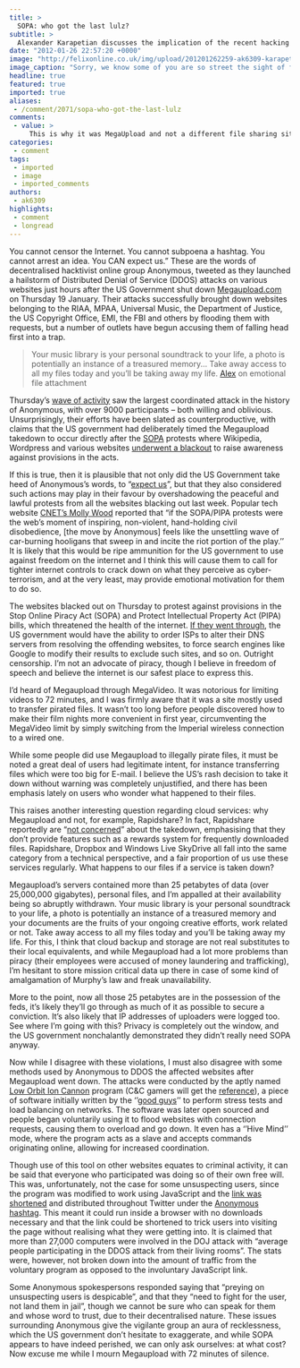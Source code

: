 ```yaml
---
title: >
  SOPA: who got the last lulz?
subtitle: >
  Alexander Karapetian discusses the implication of the recent hacking events
date: "2012-01-26 22:57:20 +0000"
image: "http://felixonline.co.uk/img/upload/201201262259-ak6309-karapetian-banner.jpg"
image_caption: "Sorry, we know some of you are so street the sight of feds is terrifying"
headline: true
featured: true
imported: true
aliases:
 - /comment/2071/sopa-who-got-the-last-lulz
comments:
 - value: >
     This is why it was MegaUpload and not a different file sharing site https://plus.google.com/u/0/111314089359991626869/posts/HQJxDRiwAWq,Megaupload data may get destroyed by Thursday: <br> <br>http://www.npr.org/templates/story/story.php?storyId=146068504,higher level of abstraction would be states' struggle to protect private property. <br> <br>The contradictions become ever more evident.,Yesterday, while I was at work, my cousin stole my iPad and tetsed to see if it can survive a 40foot drop, just so she can be a youtube sensation. My apple ipad is now broken and she has 83 views.I know this is completely off topic but I had to share it with someone!
categories:
 - comment
tags:
 - imported
 - image
 - imported_comments
authors:
 - ak6309
highlights:
 - comment
 - longread
---
```


You cannot censor the Internet. You cannot subpoena a hashtag. You cannot arrest an idea. You CAN expect us.” These are the words of decentralised hacktivist online group Anonymous, tweeted as they launched a hailstorm of Distributed Denial of Service (DDOS) attacks on various websites just hours after the US Government shut down [Megaupload.com](http://megaupload.com) on Thursday 19 January. Their attacks successfully brought down websites belonging to the RIAA, MPAA, Universal Music, the Department of Justice, the US Copyright Office, EMI, the FBI and others by flooding them with requests, but a number of outlets have begun accusing them of falling head first into a trap.

> Your music library is your personal soundtrack to your life, a photo is potentially an instance of a treasured memory... Take away access to all my files today and you’ll be taking away my life.
> [Alex](http://twitter.com/AlexKara15/) on emotional file attachment

Thursday’s [wave of activity](http://www.akamai.com/html/technology/dv1_attacks_dynamic.html) saw the largest coordinated attack in the history of Anonymous, with over 9000 participants – both willing and oblivious. Unsurprisingly, their efforts have been slated as counterproductive, with claims that the US government had deliberately timed the Megaupload takedown to occur directly after the [SOPA](http://en.wikipedia.org/wiki/Stop_Online_Piracy_Act) protests where Wikipedia, Wordpress and various websites [underwent a blackout](http://en.wikipedia.org/wiki/File:History_Wikipedia_English_SOPA_2012_Blackout2.jpg) to raise awareness against provisions in the acts.

If this is true, then it is plausible that not only did the US Government take heed of Anonymous’s words, to “[expect us](https://twitter.com/#!/YourAnonNews)”, but that they also considered such actions may play in their favour by overshadowing the peaceful and lawful protests from all the websites blacking out last week. Popular tech website [CNET’s Molly Wood](http://www.cnet.com/profile/mollywood/) reported that “if the SOPA/PIPA protests were the web’s moment of inspiring, non-violent, hand-holding civil disobedience, [the move by Anonymous] feels like the unsettling wave of car-burning hooligans that sweep in and incite the riot portion of the play.’’
 It is likely that this would be ripe ammunition for the US government to use against freedom on the internet and I think this will cause them to call for tighter internet controls to crack down on what they perceive as cyber-terrorism, and at the very least, may provide emotional motivation for them to do so.

The websites blacked out on Thursday to protest against provisions in the Stop Online Piracy Act (SOPA) and Protect Intellectual Property Act (PIPA) bills, which threatened the health of the internet. [If they went through](http://www.theverge.com/2011/12/22/2648219/stop-online-piracy-act-sopa-what-is-it), the US government would have the ability to order ISPs to alter their DNS servers from resolving the offending websites, to force search engines like Google to modify their results to exclude such sites, and so on. Outright censorship. I’m not an advocate of piracy, though I believe in freedom of speech and believe the internet is our safest place to express this.

I’d heard of Megaupload through MegaVideo. It was notorious for limiting videos to 72 minutes, and I was firmly aware that it was a site mostly used to transfer pirated files. It wasn’t too long before people discovered how to make their film nights more convenient in first year, circumventing the MegaVideo limit by simply switching from the Imperial wireless connection to a wired one.

While some people did use Megaupload to illegally pirate files, it must be noted a great deal of users had legitimate intent, for instance transferring files which were too big for E-mail. I believe the US’s rash decision to take it down without warning was completely unjustified, and there has been emphasis lately on users who wonder what happened to their files.

This raises another interesting question regarding cloud services: why Megaupload and not, for example, Rapidshare? In fact, Rapidshare reportedly are “[not concerned](http://arstechnica.com/tech-policy/news/2012/01/rapidshare-not-concerned-about-megaupload-takedown.ars)” about the takedown, emphasising that they don’t provide features such as a rewards system for frequently downloaded files. Rapidshare, Dropbox and Windows Live SkyDrive all fall into the same category from a technical perspective, and a fair proportion of us use these services regularly. What happens to our files if a service is taken down?

Megaupload’s servers contained more than 25 petabytes of data (over 25,000,000 gigabytes), personal files, and I’m appalled at their availability being so abruptly withdrawn. Your music library is your personal soundtrack to your life, a photo is potentially an instance of a treasured memory and your documents are the fruits of your ongoing creative efforts, work related or not. Take away access to all my files today and you’ll be taking away my life. For this, I think that cloud backup and storage are not real substitutes to their local equivalents, and while Megaupload had a lot more problems than piracy (their employees were accused of money laundering and trafficking), I’m hesitant to store mission critical data up there in case of some kind of amalgamation of Murphy’s law and freak unavailability.

More to the point, now all those 25 petabytes are in the possession of the feds, it’s likely they’ll go through as much of it as possible to secure a conviction. It’s also likely that IP addresses of uploaders were logged too. See where I’m going with this? Privacy is completely out the window, and the US government nonchalantly demonstrated they didn’t really need SOPA anyway.

Now while I disagree with these violations, I must also disagree with some methods used by Anonymous to DDOS the affected websites after Megaupload went down. The attacks were conducted by the aptly named [Low Orbit Ion Cannon](http://en.wikipedia.org/wiki/LOIC) program (C&C gamers will get the [reference](http://cnc.wikia.com/wiki/Ion_cannon)), a piece of software initially written by the ‘’[good guys](http://en.wikipedia.org/wiki/White_hat_(computer_security))’’ to perform stress tests and load balancing on networks. The software was later open sourced and people began voluntarily using it to flood websites with connection requests, causing them to overload and go down. It even has a ‘’Hive Mind’’ mode, where the program acts as a slave and accepts commands originating online, allowing for increased coordination.

Though use of this tool on other websites equates to criminal activity, it can be said that everyone who participated was doing so of their own free will. This was, unfortunately, not the case for some unsuspecting users, since the program was modified to work using JavaScript and the [link was shortened](https://bitly.com/) and distributed throughout Twitter under the [Anonymous hashtag](https://twitter.com/#!/search/anonymous). This meant it could run inside a browser with no downloads necessary and that the link could be shortened to trick users into visiting the page without realising what they were getting into. It is claimed that more than 27,000 computers were involved in the DOJ attack with “average people participating in the DDOS attack from their living rooms”. The stats were, however, not broken down into the amount of traffic from the voluntary program as opposed to the involuntary JavaScript link.

Some Anonymous spokespersons responded saying that “preying on unsuspecting users is despicable”, and that they “need to fight for the user, not land them in jail”, though we cannot be sure who can speak for them and whose word to trust, due to their decentralised nature. These issues surrounding Anonymous give the vigilante group an aura of recklessness, which the US government don’t hesitate to exaggerate, and while SOPA appears to have indeed perished, we can only ask ourselves: at what cost? Now excuse me while I mourn Megaupload with 72 minutes of silence.
